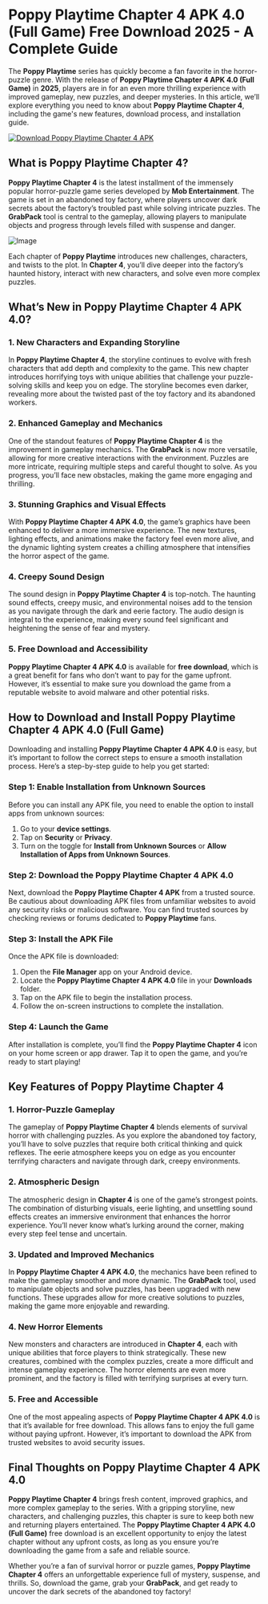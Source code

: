 # **Poppy Playtime Chapter 4 APK 4.0 (Full Game) Free Download 2025 - A Complete Guide**

The **Poppy Playtime** series has quickly become a fan favorite in the horror-puzzle genre. With the release of **Poppy Playtime Chapter 4 APK 4.0 (Full Game)** in **2025**, players are in for an even more thrilling experience with improved gameplay, new puzzles, and deeper mysteries. In this article, we’ll explore everything you need to know about **Poppy Playtime Chapter 4**, including the game's new features, download process, and installation guide.

[![Download Poppy Playtime Chapter 4 APK](https://img.shields.io/badge/Download-Poppy%20Playtime%20Chapter%204%20APK-blue?style=for-the-badge&logo=android&logoColor=white&labelColor=darkblue)](https://apkbros.com/poppy-playtime-chapter-4-apk/)

## **What is Poppy Playtime Chapter 4?**

**Poppy Playtime Chapter 4** is the latest installment of the immensely popular horror-puzzle game series developed by **Mob Entertainment**. The game is set in an abandoned toy factory, where players uncover dark secrets about the factory’s troubled past while solving intricate puzzles. The **GrabPack** tool is central to the gameplay, allowing players to manipulate objects and progress through levels filled with suspense and danger.

![Image](https://github.com/user-attachments/assets/e8ec12f4-a853-40f8-ac9d-b7133010a808)

Each chapter of **Poppy Playtime** introduces new challenges, characters, and twists to the plot. In **Chapter 4**, you’ll dive deeper into the factory’s haunted history, interact with new characters, and solve even more complex puzzles. 

## **What’s New in Poppy Playtime Chapter 4 APK 4.0?**

### **1. New Characters and Expanding Storyline**

In **Poppy Playtime Chapter 4**, the storyline continues to evolve with fresh characters that add depth and complexity to the game. This new chapter introduces horrifying toys with unique abilities that challenge your puzzle-solving skills and keep you on edge. The storyline becomes even darker, revealing more about the twisted past of the toy factory and its abandoned workers.

### **2. Enhanced Gameplay and Mechanics**

One of the standout features of **Poppy Playtime Chapter 4** is the improvement in gameplay mechanics. The **GrabPack** is now more versatile, allowing for more creative interactions with the environment. Puzzles are more intricate, requiring multiple steps and careful thought to solve. As you progress, you’ll face new obstacles, making the game more engaging and thrilling.

### **3. Stunning Graphics and Visual Effects**

With **Poppy Playtime Chapter 4 APK 4.0**, the game’s graphics have been enhanced to deliver a more immersive experience. The new textures, lighting effects, and animations make the factory feel even more alive, and the dynamic lighting system creates a chilling atmosphere that intensifies the horror aspect of the game.

### **4. Creepy Sound Design**

The sound design in **Poppy Playtime Chapter 4** is top-notch. The haunting sound effects, creepy music, and environmental noises add to the tension as you navigate through the dark and eerie factory. The audio design is integral to the experience, making every sound feel significant and heightening the sense of fear and mystery.

### **5. Free Download and Accessibility**

**Poppy Playtime Chapter 4 APK 4.0** is available for **free download**, which is a great benefit for fans who don’t want to pay for the game upfront. However, it’s essential to make sure you download the game from a reputable website to avoid malware and other potential risks. 

## **How to Download and Install Poppy Playtime Chapter 4 APK 4.0 (Full Game)**

Downloading and installing **Poppy Playtime Chapter 4 APK 4.0** is easy, but it’s important to follow the correct steps to ensure a smooth installation process. Here’s a step-by-step guide to help you get started:

### **Step 1: Enable Installation from Unknown Sources**

Before you can install any APK file, you need to enable the option to install apps from unknown sources:

1. Go to your **device settings**.
2. Tap on **Security** or **Privacy**.
3. Turn on the toggle for **Install from Unknown Sources** or **Allow Installation of Apps from Unknown Sources**.

### **Step 2: Download the Poppy Playtime Chapter 4 APK 4.0**

Next, download the **Poppy Playtime Chapter 4 APK** from a trusted source. Be cautious about downloading APK files from unfamiliar websites to avoid any security risks or malicious software. You can find trusted sources by checking reviews or forums dedicated to **Poppy Playtime** fans.

### **Step 3: Install the APK File**

Once the APK file is downloaded:

1. Open the **File Manager** app on your Android device.
2. Locate the **Poppy Playtime Chapter 4 APK 4.0** file in your **Downloads** folder.
3. Tap on the APK file to begin the installation process.
4. Follow the on-screen instructions to complete the installation.

### **Step 4: Launch the Game**

After installation is complete, you’ll find the **Poppy Playtime Chapter 4** icon on your home screen or app drawer. Tap it to open the game, and you’re ready to start playing!

## **Key Features of Poppy Playtime Chapter 4**

### **1. Horror-Puzzle Gameplay**

The gameplay of **Poppy Playtime Chapter 4** blends elements of survival horror with challenging puzzles. As you explore the abandoned toy factory, you’ll have to solve puzzles that require both critical thinking and quick reflexes. The eerie atmosphere keeps you on edge as you encounter terrifying characters and navigate through dark, creepy environments.

### **2. Atmospheric Design**

The atmospheric design in **Chapter 4** is one of the game’s strongest points. The combination of disturbing visuals, eerie lighting, and unsettling sound effects creates an immersive environment that enhances the horror experience. You’ll never know what’s lurking around the corner, making every step feel tense and uncertain.

### **3. Updated and Improved Mechanics**

In **Poppy Playtime Chapter 4 APK 4.0**, the mechanics have been refined to make the gameplay smoother and more dynamic. The **GrabPack** tool, used to manipulate objects and solve puzzles, has been upgraded with new functions. These upgrades allow for more creative solutions to puzzles, making the game more enjoyable and rewarding.

### **4. New Horror Elements**

New monsters and characters are introduced in **Chapter 4**, each with unique abilities that force players to think strategically. These new creatures, combined with the complex puzzles, create a more difficult and intense gameplay experience. The horror elements are even more prominent, and the factory is filled with terrifying surprises at every turn.

### **5. Free and Accessible**

One of the most appealing aspects of **Poppy Playtime Chapter 4 APK 4.0** is that it’s available for free download. This allows fans to enjoy the full game without paying upfront. However, it’s important to download the APK from trusted websites to avoid security issues.

## **Final Thoughts on Poppy Playtime Chapter 4 APK 4.0**

**Poppy Playtime Chapter 4** brings fresh content, improved graphics, and more complex gameplay to the series. With a gripping storyline, new characters, and challenging puzzles, this chapter is sure to keep both new and returning players entertained. The **Poppy Playtime Chapter 4 APK 4.0 (Full Game)** free download is an excellent opportunity to enjoy the latest chapter without any upfront costs, as long as you ensure you’re downloading the game from a safe and reliable source.

Whether you’re a fan of survival horror or puzzle games, **Poppy Playtime Chapter 4** offers an unforgettable experience full of mystery, suspense, and thrills. So, download the game, grab your **GrabPack**, and get ready to uncover the dark secrets of the abandoned toy factory!
